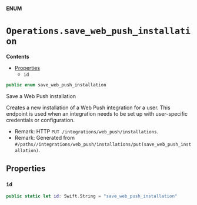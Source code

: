 **ENUM**

# `Operations.save_web_push_installation`

**Contents**

- [Properties](#properties)
  - `id`

```swift
public enum save_web_push_installation
```

Save a Web Push installation

Creates a new installation of a Web Push integration for a user. This endpoint is used when an integration needs to be set up with user-specific credentials or configuration.

- Remark: HTTP `PUT /integrations/web_push/installations`.
- Remark: Generated from `#/paths//integrations/web_push/installations/put(save_web_push_installation)`.

## Properties
### `id`

```swift
public static let id: Swift.String = "save_web_push_installation"
```
